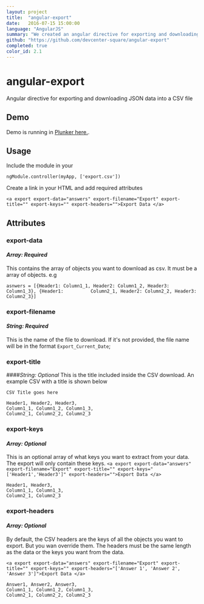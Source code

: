 ```yaml
---
layout: project
title:  "angular-export"
date:   2016-07-15 15:00:00
language: "AngularJS"
summary: "We created an angular directive for exporting and downloading JSON data into a CSV file"
github: "https://github.com/devcenter-square/angular-export"
completed: true
color_id: 2.1
---
```


# angular-export
Angular directive for exporting and downloading JSON data into a CSV file

## Demo  
Demo is running in [Plunker here.](http://embed.plnkr.co/gtJeThGwByl0lv5GvF1l/).

## Usage  

Include the module in your 

```ngModule.controller(myApp, ['export.csv']) ```

Create a link in your HTML and add required attributes 

```<a export export-data="answers" export-filename="Export" export-title="" export-keys="" export-headers="">Export Data </a>```

## Attributes  

### export-data
#### *Array: Required*
This contains the array of objects you want to download as csv. It must be a array of objects. e.g

```asnwers = [{Header1: Column1_1, Header2: Column1_2, Header3: Column1_3}, {Header1:          Column2_1, Header2: Column2_2, Header3: Column2_3}]```

### export-filename
#### *String: Required*
This is the name of the file to download. If it's not provided, the file name will be in the format `Export_Current_Date`;
 
### export-title
####*String: Optional*
This is the title included inside the CSV download. An example CSV with a title is shown below
         
    CSV Title goes here
    
    Header1, Header2, Header3,
    Column1_1, Column1_2, Column1_3,
    Column2_1, Column2_2, Column2_3

### export-keys 
#### *Array: Optional*
This is an optional array of what keys you want to extract from your data. The export will only contain these keys.
```<a export export-data="answers" export-filename="Export" export-title="" export-keys="['Header1','Header3']" export-headers="">Export Data </a>```
         
    Header1, Header3,
    Column1_1, Column1_3,
    Column2_1, Column2_3
    
### export-headers
#### *Array: Optional*
By default, the CSV headers are the keys of all the objects you want to export. But you wan override them. The headers must be the same length as the data or the keys you want from the data.

```<a export export-data="answers" export-filename="Export" export-title="" export-keys="" export-headers="['Answer 1', 'Answer 2', 'Answer 3']">Export Data </a>```
         
    Answer1, Answer2, Answer3,
    Column1_1, Column1_2, Column1_3,
    Column2_1, Column2_2, Column2_3
